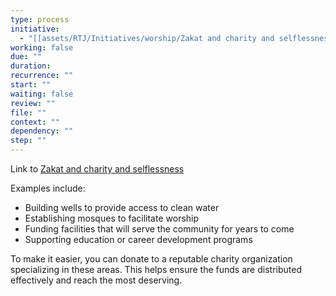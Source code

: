 ```yaml
---
type: process
initiative:
  - "[[assets/RTJ/Initiatives/worship/Zakat and charity and selflessness|Zakat and charity and selflessness]]"
working: false
due: ""
duration: 
recurrence: ""
start: ""
waiting: false
review: ""
file: ""
context: ""
dependency: ""
step: ""
---
```


Link to [Zakat and charity and selflessness](assets/RTJ/Initiatives/worship/Zakat%20and%20charity%20and%20selflessness.md)

Examples include:

* Building wells to provide access to clean water
* Establishing mosques to facilitate worship
* Funding facilities that will serve the community for years to come
* Supporting education or career development programs

To make it easier, you can donate to a reputable charity organization specializing in these areas. This helps ensure the funds are distributed effectively and reach the most deserving.

